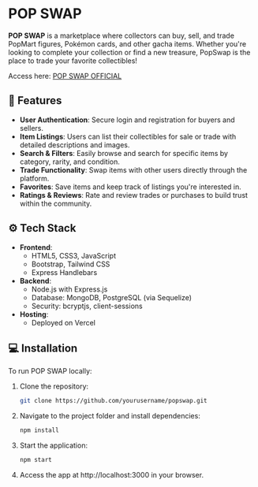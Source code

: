 # POP SWAP

**POP SWAP** is a marketplace where collectors can buy, sell, and trade PopMart figures, Pokémon cards, and other gacha items. Whether you're looking to complete your collection or find a new treasure, PopSwap is the place to trade your favorite collectibles!

Access here: [POP SWAP OFFICIAL](https://popswap-app.vercel.app)

## 🌟 Features

- **User Authentication**: Secure login and registration for buyers and sellers.
- **Item Listings**: Users can list their collectibles for sale or trade with detailed descriptions and images.
- **Search & Filters**: Easily browse and search for specific items by category, rarity, and condition.
- **Trade Functionality**: Swap items with other users directly through the platform.
- **Favorites**: Save items and keep track of listings you're interested in.
- **Ratings & Reviews**: Rate and review trades or purchases to build trust within the community.

## ⚙️ Tech Stack

- **Frontend**:  
  - HTML5, CSS3, JavaScript  
  - Bootstrap, Tailwind CSS  
  - Express Handlebars
- **Backend**:  
  - Node.js with Express.js  
  - Database: MongoDB, PostgreSQL (via Sequelize)
  - Security: bcryptjs, client-sessions
- **Hosting**:  
  - Deployed on Vercel

## 💻 Installation

To run POP SWAP locally:
1. Clone the repository:
   ```bash
   git clone https://github.com/yourusername/popswap.git
2. Navigate to the project folder and install dependencies:
   ```bash
   npm install
3. Start the application:
   ```bash
   npm start
4. Access the app at http://localhost:3000 in your browser.
